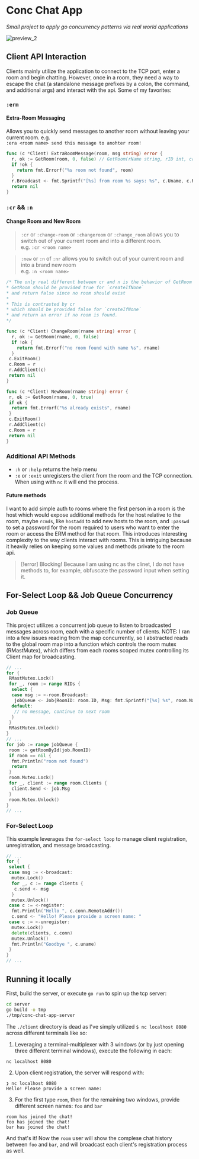 # Conc Chat App

*Small project to apply go concurrency patterns via real world applications*

![preview_2](https://github.com/user-attachments/assets/5c496a08-9e95-4c61-be7f-956d6ab222ed)

## Client API Interaction

Clients mainly utilize the application to connect to the TCP port, enter a room and begin chatting. However, once in a room, they need a way to escape the chat (a standalone message prefixes by a colon, the command, and additional args) and interact with the api. Some of my favorites:

### `:erm`

#### Extra-Room Messaging

Allows you to quickly send messages
to another room without leaving your current
room.
e.g. <br/>`:era <room name> send this message to anohter room!`

```go
func (c *Client) ExtraRoomMessage(room, msg string) error {
  r, ok := GetRoom(room, 0, false) // GetRoom(rName string, rID int, createIfNone bool) (r *Room, ok bool)
  if !ok {
    return fmt.Errorf("%s room not found", room)
  }
  r.Broadcast <- fmt.Sprintf("[%s] from room %s says: %s", c.Uname, c.Room.Name, msg)
  return nil
}
```

### `:cr` && `:n`

#### Change Room and New Room
>
>`:cr` or `:change-room` or `:changeroom` or `:change_room`
>allows you to switch out of your current room
>and into a different room.
><br/> e.g. `:cr <room name>`

>`:new` or `:n` of `:nr`
>allows you to switch out of your current room
>and into a brand new room
><br/>e.g. `:n <room name>`

```go
/* The only real different between cr and n is the behavior of GetRoom
* GetRoom should be provided true for `createIfNone` 
* and return false since no room should exist
* 
* This is contrasted by cr 
* which should be provided false for `createIfNone` 
* and return an error if no room is found. 
*/

func (c *Client) ChangeRoom(rname string) error {
  r, ok := GetRoom(rname, 0, false)
  if !ok {
    return fmt.Errorf("no room found with name %s", rname)
  }
 c.ExitRoom()
 c.Room = r
 r.AddClient(c)
 return nil
}

func (c *Client) NewRoom(rname string) error {
 r, ok := GetRoom(rname, 0, true)
 if ok {
  return fmt.Errorf("%s already exists", rname)
 }
 c.ExitRoom()
 r.AddClient(c)
 c.Room = r
 return nil
}
```

### Additional API Methods

- `:h` or `:help` returns the help menu
- `:e` or `:exit` unregisters the client from the room and the TCP connection. When using with `nc` it will end the process.

#### Future methods

I want to add simple auth to rooms where the first person in a room is the host which would expose additional methods for the host relative to the room, maybe `rcmds`, like `hostadd` to add new hosts to the room, and `:passwd` to set a password for the room required to users who want to enter the room or access the ERM method for that room. This introduces interesting complexity to the way clients interact with rooms. This is intriguing because it heavily relies on keeping some values and methods private to the room api.

> [!error] Blocking!
> Because I am using nc as the clinet, I do not have methods to, for example, obfuscate the password input when setting it.

## For-Select Loop && Job Queue Concurrency

### Job Queue

This project utilizes a concurrent job queue to listen to broadcasted messages across room, each with a specific number of clients.
NOTE: I ran into a few issues reading from the map concurrently, so I abstracted reads to the global room map into a function which controls the room mutex (RMastMutex), which differs from each rooms scoped mutex controlling its Client map for broadcasting.

```go
// ...
for {
 RMastMutex.Lock()
 for _, room := range RIDs {
  select {
  case msg := <-room.Broadcast:
   jobQueue <- Job{RoomID: room.ID, Msg: fmt.Sprintf("[%s] %s", room.Name, msg)}
  default:
   // no message, continue to next room
  }
 }
 RMastMutex.Unlock()
}
// ...
for job := range jobQueue {
 room := getRoomById(job.RoomID)
 if room == nil {
  fmt.Println("room not found")
  return
 }
 room.Mutex.Lock()
 for _, client := range room.Clients {
  client.Send <- job.Msg
 }
 room.Mutex.Unlock()
}
// ...
```

### For-Select Loop

This example leverages the `for-select loop` to manage client registration, unregistration, and message broadcasting.

```go
// ...
for {
 select {
 case msg := <-broadcast:
  mutex.Lock()
  for _, c := range clients {
   c.send <- msg
  }
  mutex.Unlock()
 case c := <-register:
  fmt.Println("Hello ", c.conn.RemoteAddr())
  c.send <- "Hello! Please provide a screen name: "
 case c := <-unregister:
  mutex.Lock()
  delete(clients, c.conn)
  mutex.Unlock()
  fmt.Println("Goodbye ", c.uname)
 }
}
// ...
```

## Running it locally

First, build the server, or execute `go run` to spin up the tcp server:

```bash
cd server
go build -o tmp
./tmp/conc-chat-app-server
```

The `./client` directory is dead as I've simply utilized `$ nc localhost 8080` across different terminals like so:

1. Leveraging a terminal-multiplexer with 3 windows (or by just opening three different terminal windows), execute the following in each:

```sh
nc localhost 8080
```

2. Upon client registration, the server will respond with:

```
❯ nc localhost 8080
Hello! Please provide a screen name:
```

3. For the first type `room`, then for the remaining two windows, provide different screen names: `foo` and `bar`

```
room has joined the chat!
foo has joined the chat!
bar has joined the chat!
```

And that's it! Now the `room` user will show the complese chat history between `foo` and `bar`, and will broadcast each client's registration process as well.

